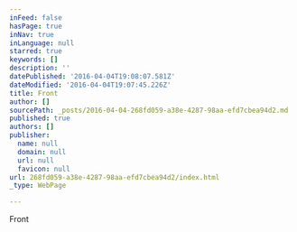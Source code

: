 ```yaml
---
inFeed: false
hasPage: true
inNav: true
inLanguage: null
starred: true
keywords: []
description: ''
datePublished: '2016-04-04T19:08:07.581Z'
dateModified: '2016-04-04T19:07:45.226Z'
title: Front
author: []
sourcePath: _posts/2016-04-04-268fd059-a38e-4287-98aa-efd7cbea94d2.md
published: true
authors: []
publisher:
  name: null
  domain: null
  url: null
  favicon: null
url: 268fd059-a38e-4287-98aa-efd7cbea94d2/index.html
_type: WebPage

---
```

Front